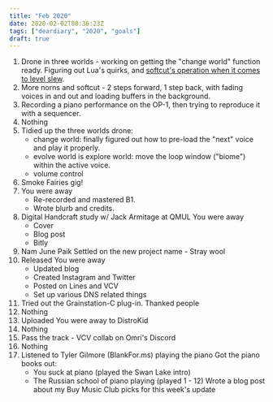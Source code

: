 ```yaml
---
title: "Feb 2020"
date: 2020-02-02T00:36:23Z
tags: ["deardiary", "2020", "goals"]
draft: true
---
```


1. Drone in three worlds - working on getting the "change world" function ready.
   Figuring out Lua's quirks, and [softcut's operation when it comes to level slew][softcut-slew].
2. More norns and softcut - 2 steps forward, 1 step back, with fading voices
   in and out and loading buffers in the background.
3. Recording a piano performance on the OP-1, then trying to reproduce it with
   a sequencer.
4. Nothing
5. Tidied up the three worlds drone:
     - change world: finally figured out how to pre-load the "next" voice and
       play it properly.
     - evolve world is explore world: move the loop window ("biome") within the
       active voice.
     - volume control
6. Smoke Fairies gig!
7. You were away
     - Re-recorded and mastered B1.
     - Wrote blurb and credits.
8. Digital Handcraft study w/ Jack Armitage at QMUL
   You were away
     - Cover
     - Blog post
     - Bitly
9. Nam June Paik
   Settled on the new project name - Stray wool
10. Released You were away
      - Updated blog
      - Created Instagram and Twitter
      - Posted on Lines and VCV
      - Set up various DNS related things
11. Tried out the Grainstation-C plug-in.
    Thanked people
12. Nothing
13. Uploaded You were away to DistroKid
14. Nothing
15. Pass the track - VCV collab on Omri's Discord
16. Nothing
17. Listened to Tyler Gilmore (BlankFor.ms) playing the piano
    Got the piano books out:
      - You suck at piano (played the Swan Lake intro)
      - The Russian school of piano playing (played 1 - 12)
    Wrote a blog post about my Buy Music Club picks for this week's update

[softcut-slew]: https://llllllll.co/t/norns-circle-01-drone-in-three-worlds/28582/16